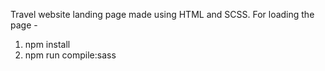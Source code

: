 Travel website landing page made using HTML and SCSS.
For loading the page -
  1. npm install
  2. npm run compile:sass
